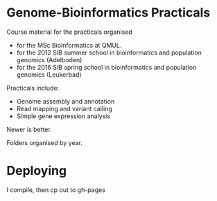 # Genome-Bioinformatics Practicals

Course material for the practicals organised
   * for the MSc Bioinformatics at QMUL.
   * for the 2012 SIB summer school in bioinformatics and population genomics (Adelboden)
   * for the 2016 SIB spring school in bioinformatics and population genomics (Leukerbad)

Practicals include:
* Genome assembly and annotation
* Read mapping and variant calling
* Simple gene expression analysis

Newer is better.

Folders organised by year.

# Deploying

I compile, then cp out to gh-pages
